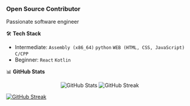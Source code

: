 ### Open Source Contributor

Passionate software engineer

🛠️ **Tech Stack**
- Intermediate: `Assembly (x86_64)` `python` `WEB (HTML, CSS, JavaScript)` `C/CPP`
- Beginner: `React` `Kotlin`

📊 **GitHub Stats**
<p align="center">
  <img src="https://github-readme-stats.vercel.app/api?username=0-RSP&show_icons=true&theme=dark" alt="GitHub Stats" />
  <img src="https://github-readme-streak-stats.herokuapp.com?user=0-RSP" alt="GitHub Streak" />
</p>
<a href="https://git.io/streak-stats"><img src="https://github-readme-streak-stats.herokuapp.com?user=0-RSP&theme=dark&hide_border=true" alt="GitHub Streak" /></a>
